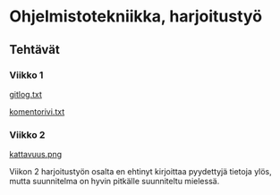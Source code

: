 # Ohjelmistotekniikka, harjoitustyö
## Tehtävät

### Viikko 1
[gitlog.txt](https://github.com/Capslock01/ot-harjoitustyo/blob/master/laskarit/viikko1/gitlog.txt)

[komentorivi.txt](https://github.com/Capslock01/ot-harjoitustyo/blob/master/laskarit/viikko1/komentorivi.txt)

### Viikko 2
[kattavuus.png](https://github.com/Capslock01/ot-harjoitustyo/blob/master/laskarit/viikko2/kattavuus.png)

Viikon 2 harjoitustyön osalta en ehtinyt kirjoittaa pyydettyjä tietoja ylös, mutta suunnitelma on hyvin pitkälle suunniteltu mielessä.
